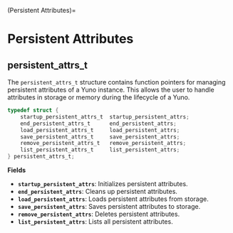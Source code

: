 (Persistent Attributes)=
# **Persistent Attributes**

## persistent_attrs_t
The `persistent_attrs_t` structure contains function pointers for managing persistent attributes of a Yuno instance. This allows the user to handle attributes in storage or memory during the lifecycle of a Yuno.

```c
typedef struct {
    startup_persistent_attrs_t  startup_persistent_attrs;
    end_persistent_attrs_t      end_persistent_attrs;
    load_persistent_attrs_t     load_persistent_attrs;
    save_persistent_attrs_t     save_persistent_attrs;
    remove_persistent_attrs_t   remove_persistent_attrs;
    list_persistent_attrs_t     list_persistent_attrs;
} persistent_attrs_t;
```

**Fields**
- **`startup_persistent_attrs`**: Initializes persistent attributes.
- **`end_persistent_attrs`**: Cleans up persistent attributes.
- **`load_persistent_attrs`**: Loads persistent attributes from storage.
- **`save_persistent_attrs`**: Saves persistent attributes to storage.
- **`remove_persistent_attrs`**: Deletes persistent attributes.
- **`list_persistent_attrs`**: Lists all persistent attributes.
